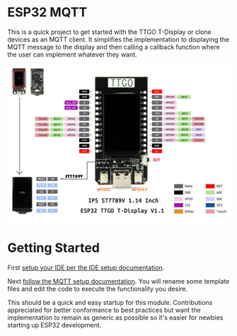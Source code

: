 # ESP32 MQTT

This is a quick project to get started with the TTGO T-Display or clone devices as an MQTT client. It simplifies the implementation to displaying the MQTT message to the display and then calling a callback function where the user can implement whatever they want.

![TTGO T-Display](docs/TTGO.jpg "TTGO T-Display")

# Getting Started

First [setup your IDE per the IDE setup documentation](docs/IDE.md).

Next [follow the MQTT setup documentation](docs/MQTTSetup.md). You will rename some template files and edit the code to execute the functionality you desire.

This should be a quick and easy startup for this module. Contributions appreciated for better conformance to best practices but want the implementation to remain as generic as possible so it's easier for newbies starting up ESP32 development.